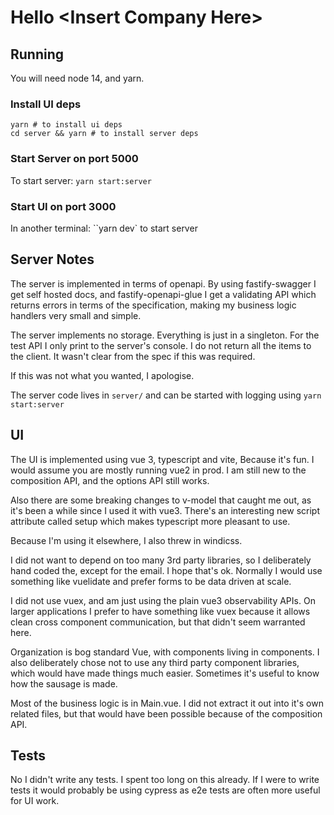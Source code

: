 # Hello &lt;Insert Company Here&gt;

## Running

You will need node 14, and yarn.

### Install UI deps

```
yarn # to install ui deps
cd server && yarn # to install server deps
```

### Start Server on port 5000

To start server: `yarn start:server`

### Start UI on port 3000

In another terminal: ``yarn dev` to start server

## Server Notes

The server is implemented in terms of openapi. By using fastify-swagger I get self hosted docs, and fastify-openapi-glue I get a validating API which returns errors in terms of the specification, making my business logic handlers very small and simple.

The server implements no storage. Everything is just in a singleton. For the test API I only print to the server's console. I do not return all the items to the client. It wasn't clear from the spec if this was required.

If this was not what you wanted, I apologise.

The server code lives in `server/` and can be started with logging using `yarn start:server`

## UI

The UI is implemented using vue 3, typescript and vite, Because
it's fun. I would assume you are mostly running vue2 in prod. I am
still new to the composition API, and the options API still works.

Also there are some breaking changes to v-model that caught me out, as it's been a while since I used it with vue3. There's an interesting new script attribute called setup which makes typescript more pleasant to use.

Because I'm using it elsewhere, I also threw in windicss.

I did not want to depend on too many 3rd party libraries, so I
deliberately hand coded the, except for the email. I hope that's
ok. Normally I would use something like vuelidate and prefer forms
to be data driven at scale.

I did not use vuex, and am just using the plain vue3 observability APIs. On larger applications I prefer to have something like vuex because it allows clean cross component communication, but that didn't seem warranted here.

Organization is bog standard Vue, with components living in components. I also deliberately chose not to use any third party component libraries, which would have made things much easier. Sometimes it's useful to know how the sausage is made.

Most of the business logic is in Main.vue. I did not extract it out into it's own related files, but that would have been possible because of the composition API.

## Tests

No I didn't write any tests. I spent too long on this already. If I were to write tests it would probably be using cypress as e2e tests are often more useful for UI work.
